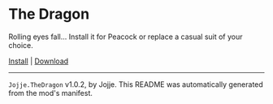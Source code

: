 # The Dragon

Rolling eyes fall... Install it for Peacock or replace a casual suit of your choice.

[Install](https://hitman-resources.netlify.app/smf-install-link/https://github.com/JojjeE/h3-the-dragon/releases/latest/download/mod.framework.zip) | [Download](https://github.com/JojjeE/h3-the-dragon/releases/latest/download/mod.framework.zip)

---

`Jojje.TheDragon` v1.0.2, by Jojje. This README was automatically generated from the mod's manifest.
